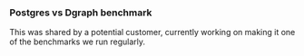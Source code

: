 ### Postgres vs Dgraph benchmark

This was shared by a potential customer, currently working on making it one of the benchmarks we run regularly.
